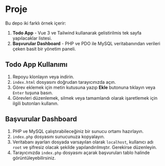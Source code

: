 # Proje

Bu depo iki farklı örnek içerir:

1. **Todo App** - Vue 3 ve Tailwind kullanarak gelistirilmis tek sayfa yapılacaklar listesi.
2. **Başvurular Dashboard** - PHP ve PDO ile MySQL veritabanından verileri çeken basit bir yönetim paneli.

## Todo App Kullanımı
1. Repoyu klonlayın veya indirin.
2. `index.html` dosyasını doğrudan tarayıcınızda açın.
3. Görev eklemek için metin kutusuna yazıp **Ekle** butonuna tıklayın veya `Enter` tuşuna basın.
4. Görevleri düzenlemek, silmek veya tamamlandı olarak işaretlemek için ilgili butonları kullanın.

## Başvurular Dashboard
1. PHP ve MySQL çalıştırabileceğiniz bir sunucu ortamı hazırlayın.
2. `index.php` dosyasını sunucunuza kopyalayın.
3. Veritabanı ayarları dosyada varsayılan olarak `localhost`, kullanıcı adı `root` ve şifresiz olacak şekilde yapılandırılmıştır. Gerekirse düzenleyin.
4. Tarayıcınızda `index.php` dosyasını açarak başvuruları tablo halinde görüntüleyebilirsiniz.
